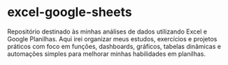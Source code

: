 # excel-google-sheets
Repositório destinado às minhas análises de dados utilizando Excel e Google Planilhas. Aqui irei organizar meus estudos, exercícios e projetos práticos com foco em funções, dashboards, gráficos, tabelas dinâmicas e automações simples para melhorar minhas habilidades em planilhas.
